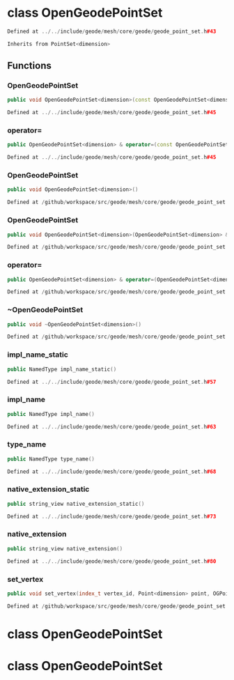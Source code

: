 # class OpenGeodePointSet

```cpp
Defined at ../../include/geode/mesh/core/geode/geode_point_set.h#43
```

```cpp
Inherits from PointSet<dimension>
```



## Functions

### OpenGeodePointSet

```cpp
public void OpenGeodePointSet<dimension>(const OpenGeodePointSet<dimension> & )
```

```cpp
Defined at ../../include/geode/mesh/core/geode/geode_point_set.h#45
```

### operator=

```cpp
public OpenGeodePointSet<dimension> & operator=(const OpenGeodePointSet<dimension> & )
```

```cpp
Defined at ../../include/geode/mesh/core/geode/geode_point_set.h#45
```

### OpenGeodePointSet

```cpp
public void OpenGeodePointSet<dimension>()
```

```cpp
Defined at /github/workspace/src/geode/mesh/core/geode/geode_point_set.cpp#63
```

### OpenGeodePointSet

```cpp
public void OpenGeodePointSet<dimension>(OpenGeodePointSet<dimension> && other)
```

```cpp
Defined at /github/workspace/src/geode/mesh/core/geode/geode_point_set.cpp#68
```

### operator=

```cpp
public OpenGeodePointSet<dimension> & operator=(OpenGeodePointSet<dimension> && other)
```

```cpp
Defined at /github/workspace/src/geode/mesh/core/geode/geode_point_set.cpp#76
```

### ~OpenGeodePointSet

```cpp
public void ~OpenGeodePointSet<dimension>()
```

```cpp
Defined at /github/workspace/src/geode/mesh/core/geode/geode_point_set.cpp#85
```

### impl_name_static

```cpp
public NamedType impl_name_static()
```

```cpp
Defined at ../../include/geode/mesh/core/geode/geode_point_set.h#57
```

### impl_name

```cpp
public NamedType impl_name()
```

```cpp
Defined at ../../include/geode/mesh/core/geode/geode_point_set.h#63
```

### type_name

```cpp
public NamedType type_name()
```

```cpp
Defined at ../../include/geode/mesh/core/geode/geode_point_set.h#68
```

### native_extension_static

```cpp
public string_view native_extension_static()
```

```cpp
Defined at ../../include/geode/mesh/core/geode/geode_point_set.h#73
```

### native_extension

```cpp
public string_view native_extension()
```

```cpp
Defined at ../../include/geode/mesh/core/geode/geode_point_set.h#80
```

### set_vertex

```cpp
public void set_vertex(index_t vertex_id, Point<dimension> point, OGPointSetKey )
```

```cpp
Defined at /github/workspace/src/geode/mesh/core/geode/geode_point_set.cpp#90
```



# class OpenGeodePointSet

# class OpenGeodePointSet

